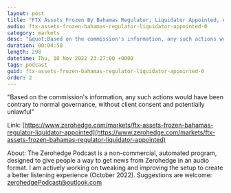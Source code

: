 ```yaml
---
layout: post
title: "FTX Assets Frozen By Bahamas Regulator, Liquidator Appointed, Arrest Rumored"
audio: ftx-assets-frozen-bahamas-regulator-liquidator-appointed-0
category: markets
desc: "&quot;Based on the commission's information, any such actions would have been contrary to normal governance, without client consent and potentially unlawful&quot;"
duration: 00:04:58
length: 298
datetime: Thu, 10 Nov 2022 23:27:00 +0000
tags: podcast
guid: ftx-assets-frozen-bahamas-regulator-liquidator-appointed-0
order: 2
---
```

&quot;Based on the commission's information, any such actions would have been contrary to normal governance, without client consent and potentially unlawful&quot;

Link: [https://www.zerohedge.com/markets/ftx-assets-frozen-bahamas-regulator-liquidator-appointed](https://www.zerohedge.com/markets/ftx-assets-frozen-bahamas-regulator-liquidator-appointed)

About: The Zerohedge Podcast is a non-commercial, automated program, designed to give people a way to get news from Zerohedge in an audio format.  I am actively working on tweaking and improving the setup to create a better listening experience (October 2022).  Suggestions are welcome: [zerohedgePodcast@outlook.com](mailto:zerohedgePodcast@outlook.com)